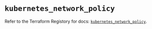 # `kubernetes_network_policy`

Refer to the Terraform Registory for docs: [`kubernetes_network_policy`](https://registry.terraform.io/providers/hashicorp/kubernetes/2.25.1/docs/resources/network_policy).
